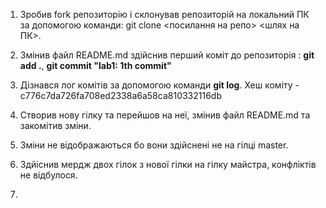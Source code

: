 1. Зробив fork репозиторію і склонував репозиторій на локальний ПК за допомогою команди: git clone <посилання на репо> <шлях на ПК>.

2. Змінив файл README.md здійснив перший коміт до репозиторія : **git add .**, **git commit "lab1: 1th commit"**

3. Дізнався лог комітів за допомогою команди **git log**. Хеш коміту -  c776c7da726fa708ed2338a6a58ca810332116db

4. Cтворив нову гілку та перейшов на неї, змінив файл README.md та закомітив зміни.

5. Зміни не відображаються бо вони здійснені не на гілці master.

6. Здйіснив мердж двох гілок з нової гілки на гілку майстра, конфліктів не відбулося.

7.  

